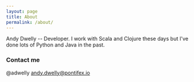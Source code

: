 ```yaml
---
layout: page
title: About
permalink: /about/
---
```


Andy Dwelly -- Developer. I work with Scala and Clojure these days but I've done lots of Python and Java in the past.

### Contact me

@adwelly
[andy.dwelly@pontifex.io](mailto:andy.dwelly@pontifex.io)
